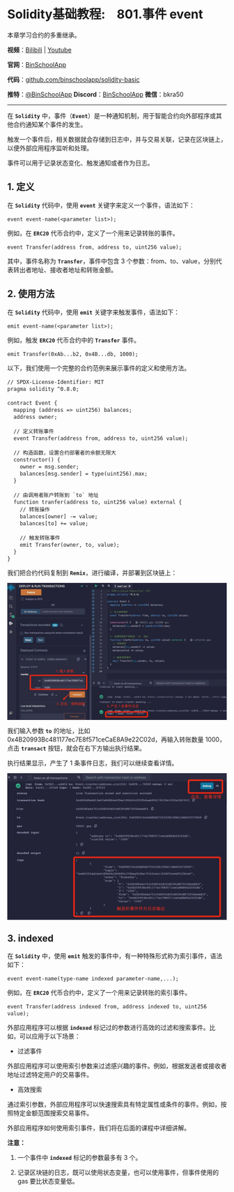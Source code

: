 # Solidity基础教程:&nbsp;&nbsp;&nbsp;&nbsp;801.事件 event

本章学习合约的多重继承。

**视频**：[Bilibili](https://#)  |  [Youtube](https://#)

**官网**：[BinSchoolApp](https://binschool.app)

**代码**：[github.com/binschoolapp/solidity-basic](https://github.com/binschoolapp/solidity-basic)

**推特**：[@BinSchoolApp](https://twitter.com/BinSchoolApp)    **Discord**：[BinSchoolApp](https://discord.gg/PB2YEvggWq)   **微信**：bkra50 

-----
在 **`Solidity`** 中，事件（**`Event`**）是一种通知机制，用于智能合约向外部程序或其他合约通知某个事件的发生。

触发一个事件后，相关数据就会存储到日志中，并与交易关联，记录在区块链上，以便外部应用程序监听和处理。

事件可以用于记录状态变化、触发通知或者作为日志。

## 1. 定义

在 **`Solidity`** 代码中，使用 **`event`** 关键字来定义一个事件，语法如下：

```solidity
event event-name(<parameter list>);
```

例如，在 **`ERC20`** 代币合约中，定义了一个用来记录转账的事件。

```solidity
event Transfer(address from, address to, uint256 value);
```

其中，事件名称为 **`Transfer`**，事件中包含 3 个参数：from、to、value，分别代表转出者地址、接收者地址和转账金额。

## 2. 使用方法

在 **`Solidity`** 代码中，使用 **`emit`** 关键字来触发事件，语法如下：

```solidity
emit event-name(<parameter list>);
```

例如，触发 **`ERC20`** 代币合约中的 **`Transfer`** 事件。

```solidity
emit Transfer(0xAb...b2, 0x4B...db, 1000);
```

以下，我们使用一个完整的合约范例来展示事件的定义和使用方法。

```solidity
// SPDX-License-Identifier: MIT
pragma solidity ^0.8.0;

contract Event {
  mapping (address => uint256) balances;
  address owner;

  // 定义转账事件
  event Transfer(address from, address to, uint256 value);

  // 构造函数，设置合约部署者的余额无限大
  constructor() {
    owner = msg.sender;
    balances[msg.sender] = type(uint256).max;
  }
 
  // 由调用者账户转账到 `to` 地址
  function tranfer(address to, uint256 value) external {
    // 转账操作
    balances[owner] -= value;
    balances[to] += value;

    // 触发转账事件
    emit Transfer(owner, to, value);
  }
}
```

我们把合约代码复制到 **`Remix`**，进行编译，并部署到区块链上：

<p align="center"><img src="./img/event-emit.png" align="middle" width="800px"/></p>

我们输入参数 **`to`** 的地址，比如 0x4B20993Bc481177ec7E8f571ceCaE8A9e22C02d，再输入转账数量 1000，点击 **`transact`** 按钮，就会在右下方输出执行结果。

执行结果显示，产生了 1 条事件日志，我们可以继续查看详情。

<p align="center"><img src="./img/event-log.png" align="middle" width="800px"/></p>

## 3. indexed

在 **`Solidity`** 中，使用 **`emit`** 触发的事件中，有一种特殊形式称为索引事件，语法如下：


```solidity
event event-name(type-name indexed parameter-name,...);
```

例如，在 **`ERC20`** 代币合约中，定义了一个用来记录转账的索引事件。

```solidity
event Transfer(address indexed from, address indexed to, uint256 value);
```

外部应用程序可以根据 **`indexed`** 标记过的参数进行高效的过滤和搜索事件。比如，可以应用于以下场景：

- 过滤事件

外部应用程序可以使用索引参数来过滤感兴趣的事件。例如，根据发送者或接收者地址过滤特定用户的交易事件。

- 高效搜索

通过索引参数，外部应用程序可以快速搜索具有特定属性或条件的事件。例如，按照特定金额范围搜索交易事件。

外部应用程序如何使用索引事件，我们将在后面的课程中详细讲解。

**注意：**

1. 一个事件中 **`indexed`** 标记的参数最多有 3 个。

2. 记录区块链的日志，既可以使用状态变量，也可以使用事件，但事件使用的 gas 要比状态变量低。